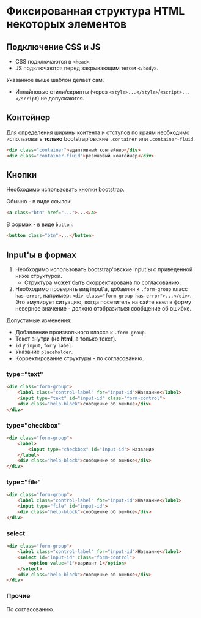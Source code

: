 # Фиксированная структура HTML некоторых элементов

## Подключение CSS и JS

 * CSS подключаются в `<head>`.
 * JS подключаются перед закрывающим тегом `</body>`.
 
Указанное выше шаблон делает сам.

 * Инлайновые стили/скрипты (через `<style>...</style>`/`<script>...</script`) не допускаются.

## Контейнер

Для определения ширины контента и отступов по краям необходимо
 использовать **только** bootstrap'овские `.container` или `.container-fluid`.

```html
<div class="container">адаптивный контейнер</div>
<div class="container-fluid">резиновый контейнер</div>
```

## Кнопки

Необходимо использовать кнопки bootstrap.

Обычно - в виде ссылок:

```html
<a class="btn" href="...">...</a>

```

В формах - в виде `button`:

```html
<button class="btn">...</button>
```

## Input'ы в формах

1. Необходимо использовать bootstrap'овские input'ы с приведенной
 ниже структурой.
   * Структура может быть скорректирована по согласованию.
2. Необходимо проверять вид input'а, добавляя к `.form-group` класс
`has-error`, например: `<div class="form-group has-error">...</div>`. 
Это эмулирует ситуацию, когда посетитель на сайте ввел в форму 
 неверное значение - должно отобразиться сообщение об ошибке.

Допустимые изменения:

 * Добавление произвольного класса к `.form-group`.
 * Текст внутри (**не html**, а только текст).
 * `id` у `input`, `for` у `label`.
 * Указание `placeholder`. 
 * Корректирование структуры - по согласованию.

### type="text"

```html
<div class="form-group">
    <label class="control-label" for="input-id">Название</label>
    <input type="text" id="input-id" class="form-control">
    <div class="help-block">сообщение об ошибке</div>
</div>
```

### type="checkbox"

```html
<div class="form-group">
    <label>
        <input type="checkbox" id="input-id"> Название
    </label>
    <div class="help-block">сообщение об ошибке</div>
</div>
```

### type="file"

```html
<div class="form-group">
    <label class="control-label" for="input-id">Название</label>
    <input type="file" id="input-id">
    <div class="help-block">сообщение об ошибке</div>
</div>
```

### select

```html
<div class="form-group">
    <label class="control-label" for="input-id">Название</label>
    <select id="input-id" class="form-control">
        <option value="1">вариант 1</option>
    </select>
    <div class="help-block">сообщение об ошибке</div>
</div>
```

### Прочие 

По согласованию.